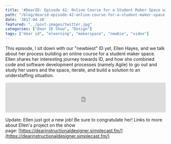 ```yaml
---
title: '#DearID: Episode 42: Online Course for a Student Maker Space with Ellen Hayes'
path: "/blog/dearid-episode-42-online-course-for-a-student-maker-space-with-ellen-hayes"
date: '2017-04-20'
featured: "../post-images/twitter.jpg"
categories: ["Dear ID Show", "Design"]
tags: ["dear id", "elearning", "makerspace", "newbie", "video"]
---
```


This episode, I sit down with our "newbiest" ID yet, Ellen Hayes, and we talk about her process building an online course for a student maker space. Ellen shares her interesting journey towards ID, and how she combined code and software development processes (namely Agile) to go out and study her users and the space, iterate, and build a solution to an understaffing situation.

<iframe src="https://simplecast.com/e/59989?style=medium-light" width="100%" height="94px" frameborder="0" scrolling="no" seamless=""></iframe>

Update: Ellen just got a new job! Be sure to congratulate her! Links to more about Ellen's project on the show page: [https://dearinstructionaldesigner.simplecast.fm/](https://dearinstructionaldesigner.simplecast.fm/)
